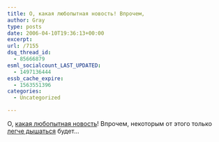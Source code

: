```yaml
---
title: О, какая любопытная новость! Впрочем,
author: Gray
type: posts
date: 2006-04-10T19:36:13+00:00
excerpt:
url: /7155
dsq_thread_id:
  - 85666879
esml_socialcount_LAST_UPDATED:
  - 1497136444
essb_cache_expire:
  - 1563551396
categories:
  - Uncategorized

---
```








О, <a href="http://webplanet.ru/news/internet/2006/4/10/rocit_profsoyuz.html" target="_blank">какая любопытная новость</a>! Впрочем, некоторым от этого только <a href="http://gray-ru.livejournal.com/280682.html?thread=471402#t471402" target="_blank">легче дышаться</a> будет&#8230;
